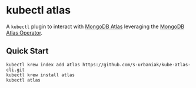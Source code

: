 # kubectl atlas

A `kubectl` plugin to interact with [MongoDB Atlas](https://www.mongodb.com/cloud/atlas) leveraging the [MongoDB Atlas Operator](https://www.mongodb.com/docs/atlas/atlas-operator/).

## Quick Start

```
kubectl krew index add atlas https://github.com/s-urbaniak/kube-atlas-cli.git
kubectl krew install atlas
kubectl atlas
```
